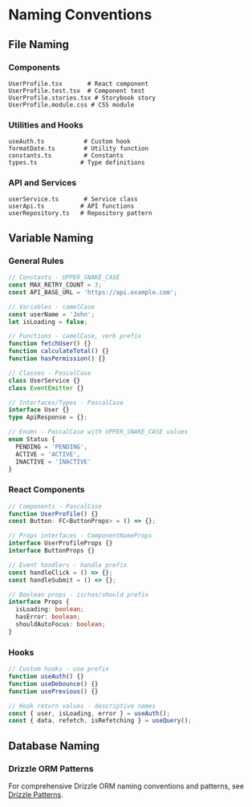 # Naming Conventions

## File Naming

### Components
```
UserProfile.tsx       # React component
UserProfile.test.tsx  # Component test
UserProfile.stories.tsx # Storybook story
UserProfile.module.css # CSS module
```

### Utilities and Hooks
```
useAuth.ts           # Custom hook
formatDate.ts        # Utility function
constants.ts         # Constants
types.ts            # Type definitions
```

### API and Services
```
userService.ts       # Service class
userApi.ts          # API functions
userRepository.ts   # Repository pattern
```

## Variable Naming

### General Rules
```typescript
// Constants - UPPER_SNAKE_CASE
const MAX_RETRY_COUNT = 3;
const API_BASE_URL = 'https://api.example.com';

// Variables - camelCase
const userName = 'John';
let isLoading = false;

// Functions - camelCase, verb prefix
function fetchUser() {}
function calculateTotal() {}
function hasPermission() {}

// Classes - PascalCase
class UserService {}
class EventEmitter {}

// Interfaces/Types - PascalCase
interface User {}
type ApiResponse = {};

// Enums - PascalCase with UPPER_SNAKE_CASE values
enum Status {
  PENDING = 'PENDING',
  ACTIVE = 'ACTIVE',
  INACTIVE = 'INACTIVE'
}
```

### React Components
```typescript
// Components - PascalCase
function UserProfile() {}
const Button: FC<ButtonProps> = () => {};

// Props interfaces - ComponentNameProps
interface UserProfileProps {}
interface ButtonProps {}

// Event handlers - handle prefix
const handleClick = () => {};
const handleSubmit = () => {};

// Boolean props - is/has/should prefix
interface Props {
  isLoading: boolean;
  hasError: boolean;
  shouldAutoFocus: boolean;
}
```

### Hooks
```typescript
// Custom hooks - use prefix
function useAuth() {}
function useDebounce() {}
function usePrevious() {}

// Hook return values - descriptive names
const { user, isLoading, error } = useAuth();
const { data, refetch, isRefetching } = useQuery();
```

## Database Naming

### Drizzle ORM Patterns
For comprehensive Drizzle ORM naming conventions and patterns, see [Drizzle Patterns](../stack-specific/drizzle-patterns.md).
